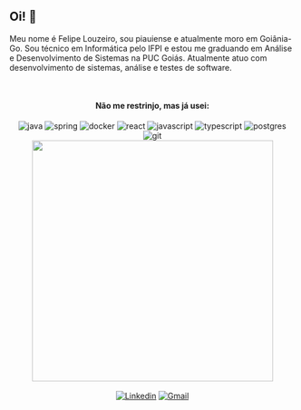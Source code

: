   ## Oi! 👋
  
  Meu nome é Felipe Louzeiro, sou piauiense e atualmente moro em Goiânia-Go. Sou técnico em Informática pelo IFPI e estou me graduando em Análise e Desenvolvimento de Sistemas na PUC Goiás. Atualmente atuo com desenvolvimento de sistemas, análise e testes de software.
  
<!--
<div align="center">  
  <a href="#">
    <img align="center" height="150px" src="https://github-readme-stats.vercel.app/api?username=felipelouzeiro&count_private=true&show_icons=true&theme=dracula" />
  </a>
  <a href="#">
    <img align="center" height="150px" src="https://github-readme-stats.vercel.app/api/top-langs/?username=felipelouzeiro&layout=compact&theme=dracula" />
  </a>
</div>
-->

<br>

<div align="center">

  #### Não me restrinjo, mas já usei:

  <img src="https://img.shields.io/badge/Java-ED8B00?style=for-the-badge&logo=java&logoColor=white" alt="java" />
  <img src="https://img.shields.io/badge/Spring-6DB33F?style=for-the-badge&logo=spring&logoColor=white" alt="spring" />
  <img src="https://img.shields.io/badge/Docker-2496ED?style=for-the-badge&logo=docker&logoColor=white" alt="docker" />
  <img src="https://img.shields.io/badge/React-20232A?style=for-the-badge&logo=react&logoColor=61DAFB" alt="react" />
  <img src="https://img.shields.io/badge/Node.js-43853D?style=for-the-badge&logo=node.js&logoColor=white" alt="javascript" />
  <img src="https://img.shields.io/badge/TypeScript-007ACC?style=for-the-badge&logo=typescript&logoColor=white" alt="typescript" />
  <img src="https://img.shields.io/badge/PostgreSQL-316192?style=for-the-badge&logo=postgresql&logoColor=white" alt="postgres" />
  <img src="https://img.shields.io/badge/Git-E34F26?style=for-the-badge&logo=git&logoColor=white" alt="git" />

<!-- 
  <img src="https://cdn.jsdelivr.net/gh/devicons/devicon/icons/java/java-original.svg" width="40px" height="30px" alt="java" />
  <img src="https://cdn.jsdelivr.net/gh/devicons/devicon/icons/spring/spring-original.svg" width="40px" height="30px" alt="spring" />
  <img src="https://cdn.jsdelivr.net/gh/devicons/devicon/icons/javascript/javascript-original.svg" width="40px" height="30px" alt="javascript" />
  <img src="https://cdn.jsdelivr.net/gh/devicons/devicon/icons/typescript/typescript-original.svg" width="40px" height="30px" alt="typescript" />
  <img src="https://cdn.jsdelivr.net/gh/devicons/devicon/icons/python/python-original.svg" width="40px" height="30px" alt="python" />
  <img src="https://cdn.jsdelivr.net/gh/devicons/devicon/icons/react/react-original.svg" width="40px" height="30px" alt="react" />
  <img src="https://cdn.jsdelivr.net/gh/devicons/devicon/icons/nextjs/nextjs-original.svg" width="40px" height="30px" alt="next" />
  <img src="https://cdn.jsdelivr.net/gh/devicons/devicon/icons/nodejs/nodejs-original.svg" width="40px" height="30px" alt="nodejs" />
  <img src="https://cdn.jsdelivr.net/gh/devicons/devicon/icons/git/git-original.svg" width="40px" height="30px" alt="git" />
  <img src="https://cdn.jsdelivr.net/gh/devicons/devicon/icons/sequelize/sequelize-original.svg" width="40px" height="30px" alt="sequelize" />
  <img src="https://cdn.jsdelivr.net/gh/devicons/devicon/icons/mysql/mysql-original.svg" width="40px" height="30px" alt="mysql" />
  <img src="https://cdn.jsdelivr.net/gh/devicons/devicon/icons/mongodb/mongodb-original.svg" width="40px" height="30px" alt="mongodb" />
  <img src="https://cdn.jsdelivr.net/gh/devicons/devicon/icons/jest/jest-plain.svg" width="40px" height="30px" alt="jest" />
  <img src="https://cdn.jsdelivr.net/gh/devicons/devicon/icons/html5/html5-original.svg" width="40px" height="30px" alt="html5" />
  <img src="https://cdn.jsdelivr.net/gh/devicons/devicon/icons/css3/css3-original.svg" width="40px" height="30px" alt="css3" />
  <img src="https://cdn.jsdelivr.net/gh/devicons/devicon/icons/nestjs/nestjs-plain.svg" width="40px" height="30px" alt="nest" />
-->
  <br>
  <a href="https://github.com/felipelouzeiro/">
  <img width="425" src="https://github-readme-stats.vercel.app/api/top-langs?username=felipelouzeiro&show_icons=true&theme=gruvbox&hide_border=true&bg_color=00000000&title_color=2f80ed&text_color=38bdae&layout=compact&locale=pt-BR">
  </a>

</div>

<br>

<div align="center">
 <!-- <a href="https://felipelouzeiro.vercel.app/" target="_blank" rel="external"><img src="https://img.shields.io/badge/Portfólio-F7DF1E?style=for-the-badge&logo=js&logoColor=black" alt="Portfólio"></a> -->
  <a href="https://www.linkedin.com/in/felipelouzeiro/" target="_blank" rel="external"><img src="https://img.shields.io/badge/LinkedIn-0077B5?style=for-the-badge&logo=link&logoColor=white" alt="Linkedin"></a>
  <a href="mailto:fl.louzeiro@gmail.com" target="_blank"><img src="https://img.shields.io/badge/Gmail-D14836?style=for-the-badge&logo=gmail&logoColor=white" alt="Gmail"></a>
</div>

